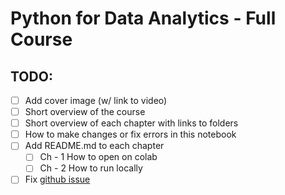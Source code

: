 # Python for Data Analytics - Full Course

## TODO:
- [ ] Add cover image (w/ link to video)
- [ ] Short overview of the course
- [ ] Short overview of each chapter with links to folders
- [ ] How to make changes or fix errors in this notebook
- [ ] Add README.md to each chapter
    - [ ] Ch - 1 How to open on colab
    - [ ] Ch - 2 How to run locally
- [ ] Fix [github issue](https://stackoverflow.com/questions/78501731/error-nbformat-when-uploading-to-github-from-google-colab/78503623#78503623)
